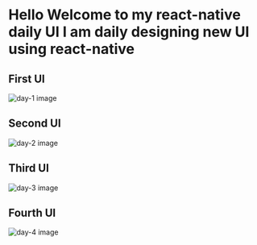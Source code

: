 # Hello Welcome to my react-native daily UI I am daily designing new UI using react-native

## First UI

![day-1 image](./assets/day1.jpg)

## Second UI


![day-2 image](./assets/day-2.jpg)

## Third UI


![day-3 image](./assets/day-3.jpg)

## Fourth UI


![day-4  image](./assets/day-4.jpg)
